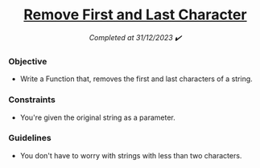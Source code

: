 
<h1 align="center">
  <a href="https://www.codewars.com/kata/56bc28ad5bdaeb48760009b0/python">Remove First and Last Character</a>
</h1>

<p align="center">
  <i align="center">Completed at 31/12/2023 ✔️</i>
</p>

### Objective

-  Write a Function that, removes the first and last characters of a string.

### Constraints

- You're given the original string as a parameter.

### Guidelines

- You don't have to worry with strings with less than two characters.